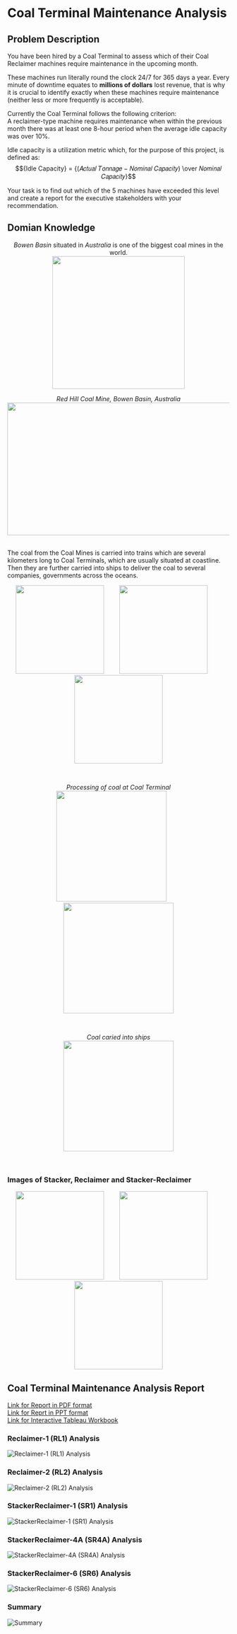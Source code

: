 # Coal Terminal Maintenance Analysis

## Problem Description
You have been hired by a Coal Terminal to assess which of their Coal Reclaimer machines require maintenance in the upcoming month.

These machines run literally round the clock 24/7 for 365 days a year. Every minute of downtime equates to **millions of dollars** lost revenue, that is why it is crucial to identify exactly when these machines require maintenance (neither less or more frequently is acceptable).

Currently the Coal Terminal follows the following criterion: <br>
A reclaimer-type machine requires maintenance when within the previous month there was at least one 8-hour period when the average idle capacity was over 10%.

Idle capacity is a utilization metric which, for the purpose of this project, is defined as:
$${Idle Capacity} = {(𝐴𝑐𝑡𝑢𝑎𝑙 𝑇𝑜𝑛𝑛𝑎𝑔𝑒 − 𝑁𝑜𝑚𝑖𝑛𝑎𝑙 𝐶𝑎𝑝𝑎𝑐𝑖𝑡𝑦) \over 𝑁𝑜𝑚𝑖𝑛𝑎𝑙 𝐶𝑎𝑝𝑎𝑐𝑖𝑡𝑦}$$

Your task is to find out which of the 5 machines have exceeded this level and create a report for the executive stakeholders with your recommendation.


## Domian Knowledge
<p align = "center">
  <i>Bowen Basin</i> situated in <i>Australia</i> is one of the biggest coal mines in the world. <br>
  <img src ="https://alchetron.com/cdn/bowen-basin-f799f97e-0fa4-4717-90c1-a9e69c56420-resize-750.jpg" width="300" height="300">
</p>

<p align = "center">
  <i>Red Hill Coal Mine, Bowen Basin, Australia</i> <br>
  <img src="https://github.com/hamzaziizzz/Coal-Terminal-Maintenance-Analysis/blob/main/images/Red%20Hill%20Coal%20Mine%20(Bowen%20Basin%2C%20Australia).png"
       width="536" height="300">
</p>
<br>
The coal from the Coal Mines is carried into trains which are several kilometers long to Coal Terminals, which are usually situated at coastline. Then they are further carried into ships to deliver the coal to several companies, governments across the oceans.
<p align="center">
  <img src="https://github.com/hamzaziizzz/Coal-Terminal-Maintenance-Analysis/blob/main/images/CoalTerminal.png" height="200"> &nbsp; &nbsp; &nbsp; &nbsp;
  <img src="https://github.com/hamzaziizzz/Coal-Terminal-Maintenance-Analysis/blob/main/images/TrainCoal.png" height="200"> &nbsp; &nbsp; &nbsp; &nbsp;
  <img src="https://github.com/hamzaziizzz/Coal-Terminal-Maintenance-Analysis/blob/main/images/Train.png" height="200">
</p>
<br>
<p align="center">
  <i>Processing of coal at Coal Terminal</i> <br>
  <img src="https://github.com/hamzaziizzz/Coal-Terminal-Maintenance-Analysis/blob/main/images/TerminalOperation.png" height="250"> &nbsp; &nbsp; &nbsp; &nbsp;
  <img src="https://github.com/hamzaziizzz/Coal-Terminal-Maintenance-Analysis/blob/main/images/HayPoint.png" height="250">
</p>
<br>
<p align="center">
  <i>Coal caried into ships</i> <br>
  <img src="https://github.com/hamzaziizzz/Coal-Terminal-Maintenance-Analysis/blob/main/images/ShipCoal.png" height="250">
</p>
<br>

### Images of Stacker, Reclaimer and Stacker-Reclaimer
<p align="center">
  <img src="https://github.com/hamzaziizzz/Coal-Terminal-Maintenance-Analysis/blob/main/images/Stacker.png" height="200"> &nbsp; &nbsp; &nbsp; &nbsp;
  <img src="https://github.com/hamzaziizzz/Coal-Terminal-Maintenance-Analysis/blob/main/images/Reclaimer.jpg" height="200"> &nbsp; &nbsp; &nbsp; &nbsp;
  <img src="https://github.com/hamzaziizzz/Coal-Terminal-Maintenance-Analysis/blob/main/images/Stacker-Reclaimer.jpg" height="200">
</p>

## Coal Terminal Maintenance Analysis Report
[Link for Report in PDF format](https://github.com/hamzaziizzz/Coal-Terminal-Maintenance-Analysis/blob/main/Report/Coal%20Terminal%20Maintenance%20Analysis.pdf) <br>
[Link for Reprt in PPT format](https://github.com/hamzaziizzz/Coal-Terminal-Maintenance-Analysis/blob/main/Report/Coal%20Terminal%20Maintenance%20Analysis.pptx)
<br>
[Link for Interactive Tableau Workbook](https://public.tableau.com/app/profile/hamza.aziz/viz/CoalTerminalMaintenanceAnalysis_16582965604470/Report)

### Reclaimer-1 (RL1) Analysis
![Reclaimer-1 (RL1) Analysis](https://github.com/hamzaziizzz/Coal-Terminal-Maintenance-Analysis/blob/main/images/RL1%20Dashboard.png)

### Reclaimer-2 (RL2) Analysis
![Reclaimer-2 (RL2) Analysis](https://github.com/hamzaziizzz/Coal-Terminal-Maintenance-Analysis/blob/main/images/RL2%20Dashboard.png)

### StackerReclaimer-1 (SR1) Analysis
![StackerReclaimer-1 (SR1) Analysis](https://github.com/hamzaziizzz/Coal-Terminal-Maintenance-Analysis/blob/main/images/SR1%20Dashboard.png)

### StackerReclaimer-4A (SR4A) Analysis
![StackerReclaimer-4A (SR4A) Analysis](https://github.com/hamzaziizzz/Coal-Terminal-Maintenance-Analysis/blob/main/images/SR4A%20Dashboard.png)

### StackerReclaimer-6 (SR6) Analysis
![StackerReclaimer-6 (SR6) Analysis](https://github.com/hamzaziizzz/Coal-Terminal-Maintenance-Analysis/blob/main/images/SR6%20Dashboard.png)

### Summary
![Summary](https://github.com/hamzaziizzz/Coal-Terminal-Maintenance-Analysis/blob/main/images/Analysis%20Dashboard.png)
